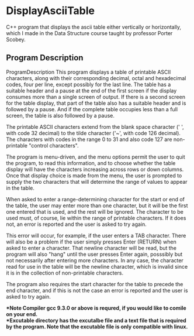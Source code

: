 # DisplayAsciiTable
C++ program that displays the ascii table either vertically or horizontally, which I made in the Data Structure course taught by professor Porter Scobey.


## Program Description

ProgramDescription
This program displays a table of printable ASCII characters, along with their
corresponding decimal, octal and hexadecimal codes, four per line, except
possibly for the last line. The table has a suitable header and a pause at
the end of the first screen if the display consumes more than a single screen
of output. If there is a second screen for the table display, that part of
the table also has a suitable header and is followed by a pause. And if the
complete table occupies less than a full screen, the table is also followed
by a pause.

The printable ASCII characters extend from the blank space character (' ',
with code 32 decimal) to the tilde character ('~', with code 126 decimal).
The characters with codes in the range 0 to 31 and also code 127 are non-
printable "control characters".

The program is menu-driven, and the menu options permit the user to quit the
program, to read this information, and to choose whether the table display
will have the characters increasing across rows or down columns. Once that
display choice is made from the menu, the user is prompted to supply the two
characters that will determine the range of values to appear in the table.

When asked to enter a range-determining character for the start or end of the
table, the user may enter more than one character, but it will be the first
one entered that is used, and the rest will be ignored. The character to be
used must, of course, lie within the range of printable characters. If it does
not, an error is reported and the user is asked to try again.

This error will occur, for example, if the user enters a TAB character.
There will also be a problem if the user simply presses Enter (RETURN) when
asked to enter a character. That newline character will be read, but the
program will also "hang" until the user presses Enter again, posssibly but
not necessarily after entering more characters. In any case, the character
read for use in the table will be the newline character, which is invalid
since it is in the collection of non-printable characters.

The program also requires the start character for the table to precede the end
character, and if this is not the case an error is reported and the user is
asked to try again.


__*Note Compiler gcc 9.3.0 or above is requred, if you would like to comile on your end.__ <br>
__*Excutable directory has the excutalbe file and a text file that is required by the program. Note that the excutable file is only compatible with linux.__




